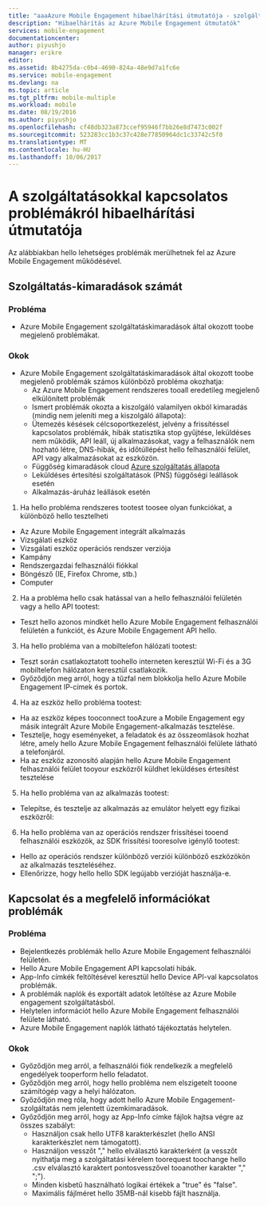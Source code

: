```yaml
---
title: "aaaAzure Mobile Engagement hibaelhárítási útmutatója - szolgáltatás"
description: "Hibaelhárítás az Azure Mobile Engagement útmutatók"
services: mobile-engagement
documentationcenter: 
author: piyushjo
manager: erikre
editor: 
ms.assetid: 8b4275da-c0b4-4690-824a-48e9d7a1fc6e
ms.service: mobile-engagement
ms.devlang: na
ms.topic: article
ms.tgt_pltfrm: mobile-multiple
ms.workload: mobile
ms.date: 08/19/2016
ms.author: piyushjo
ms.openlocfilehash: cf48db323a873ccef95946f7bb26e8d7473c002f
ms.sourcegitcommit: 523283cc1b3c37c428e77850964dc1c33742c5f0
ms.translationtype: MT
ms.contentlocale: hu-HU
ms.lasthandoff: 10/06/2017
---
```

# <a name="troubleshooting-guide-for-service-issues"></a>A szolgáltatásokkal kapcsolatos problémákról hibaelhárítási útmutatója
Az alábbiakban hello lehetséges problémák merülhetnek fel az Azure Mobile Engagement működésével.

## <a name="service-outages"></a>Szolgáltatás-kimaradások számát
### <a name="issue"></a>Probléma
* Azure Mobile Engagement szolgáltatáskimaradások által okozott toobe megjelenő problémákat.

### <a name="causes"></a>Okok
* Azure Mobile Engagement szolgáltatáskimaradások által okozott toobe megjelenő problémák számos különböző probléma okozhatja:
  * Az Azure Mobile Engagement rendszeres tooall eredetileg megjelenő elkülönített problémák
  * Ismert problémák okozta a kiszolgáló valamilyen okból kimaradás (mindig nem jeleníti meg a kiszolgáló állapota):
  * Ütemezés késések célcsoportkezelést, jelvény a frissítéssel kapcsolatos problémák, hibák statisztika stop gyűjtése, leküldéses nem működik, API leáll, új alkalmazásokat, vagy a felhasználók nem hozható létre, DNS-hibák, és időtúllépést hello felhasználói felület, API vagy alkalmazásokat az eszközön.
  * Függőség kimaradások cloud [Azure szolgáltatás állapota](http://status.azure.com/)
  * Leküldéses értesítési szolgáltatások (PNS) függőségi leállások esetén
  * Alkalmazás-áruház leállások esetén

1) Ha hello probléma rendszeres tootest toosee olyan funkciókat, a különböző hello tesztelheti

* Az Azure Mobile Engagement integrált alkalmazás
* Vizsgálati eszköz
* Vizsgálati eszköz operációs rendszer verziója
* Kampány
* Rendszergazdai felhasználói fiókkal
* Böngésző (IE, Firefox Chrome, stb.)
* Computer

2) Ha a probléma hello csak hatással van a hello felhasználói felületén vagy a hello API tootest:

* Teszt hello azonos mindkét hello Azure Mobile Engagement felhasználói felületén a funkciót, és Azure Mobile Engagement API hello.

3) Ha hello probléma van a mobiltelefon hálózati tootest:

* Teszt során csatlakoztatott toohello interneten keresztül Wi-Fi és a 3G mobiltelefon hálózaton keresztül csatlakozik.
* Győződjön meg arról, hogy a tűzfal nem blokkolja hello Azure Mobile Engagement IP-címek és portok.

4) Ha az eszköz hello probléma tootest:

* Ha az eszköz képes tooconnect tooAzure a Mobile Engagement egy másik integrált Azure Mobile Engagement-alkalmazás tesztelése.
* Tesztelje, hogy eseményeket, a feladatok és az összeomlások hozhat létre, amely hello Azure Mobile Engagement felhasználói felülete látható a telefonjáról. 
* Ha az eszköz azonosító alapján hello Azure Mobile Engagement felhasználói felület tooyour eszközről küldhet leküldéses értesítést tesztelése 

5) Ha hello probléma van az alkalmazás tootest:

* Telepítse, és tesztelje az alkalmazás az emulátor helyett egy fizikai eszközről:

6) Ha hello probléma van az operációs rendszer frissítései tooend felhasználói eszközök, az SDK frissítési tooresolve igénylő tootest:

* Hello az operációs rendszer különböző verziói különböző eszközökön az alkalmazás teszteléséhez.
* Ellenőrizze, hogy hello hello SDK legújabb verzióját használja-e.

## <a name="connectivity-and-incorrect-information-issues"></a>Kapcsolat és a megfelelő információkat problémák
### <a name="issue"></a>Probléma
* Bejelentkezés problémák hello Azure Mobile Engagement felhasználói felületén.
* Hello Azure Mobile Engagement API kapcsolati hibák.
* App-Info címkék feltöltésével keresztül hello Device API-val kapcsolatos problémák.
* A problémák naplók és exportált adatok letöltése az Azure Mobile engagement szolgáltatásból.
* Helytelen információt hello Azure Mobile Engagement felhasználói felülete látható.
* Azure Mobile Engagement naplók látható tájékoztatás helytelen.

### <a name="causes"></a>Okok
* Győződjön meg arról, a felhasználói fiók rendelkezik a megfelelő engedélyek tooperform hello feladatot.
* Győződjön meg arról, hogy hello probléma nem elszigetelt tooone számítógép vagy a helyi hálózaton.
* Győződjön meg róla, hogy adott hello Azure Mobile Engagement-szolgáltatás nem jelentett üzemkimaradások.
* Győződjön meg arról, hogy az App-Info címke fájlok hajtsa végre az összes szabályt:
  * Használjon csak hello UTF8 karakterkészlet (hello ANSI karakterkészlet nem támogatott).
  * Használjon vesszőt "," hello elválasztó karakterként (a vesszőt nyithatja meg a szolgáltatási kérelem toorequest toochange hello .csv elválasztó karaktert pontosvesszővel tooanother karakter "," ";").
  * Minden kisbetű használható logikai értékek a "true" és "false".
  * Maximális fájlméret hello 35MB-nál kisebb fájlt használja.

